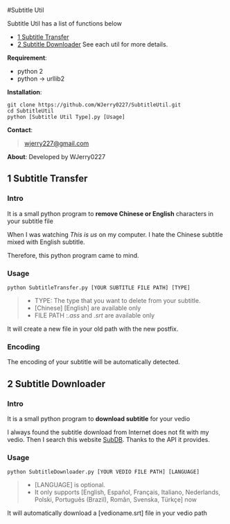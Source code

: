 #Subtitle Util

Subtitle Util has a list of functions below
 - [1 Subtitle Transfer](https://github.com/WJerry0227/SubtitleUtil#1-subtitle-transfer)
 - [2 Subtitle Downloader](https://github.com/WJerry0227/SubtitleUtil#2-subtitle-downloader)
See each util for more details.

**Requirement**:
 - python 2
 - python  ->  urllib2

**Installation**:
```
git clone https://github.com/WJerry0227/SubtitleUtil.git
cd SubtitleUtil
python [Subtitle Util Type].py [Usage]
```
**Contact**:
>wjerry227@gmail.com

**About**:
Developed by WJerry0227

## 1 Subtitle Transfer

### Intro
It is a small python program to **remove Chinese or English** characters in your subtitle file

When I was watching *This is us* on my computer. I hate the Chinese subtitle mixed with English subtitle.

Therefore, this python program came to mind.

### Usage

```
python SubtitleTransfer.py [YOUR SUBTITLE FILE PATH] [TYPE]
```
> - TYPE: The type that you want to delete from your subtitle.
> - [Chinese] [English] are available only
> - FILE PATH :*.ass* and *.srt* are available only

It will create a new file in your old path with the new postfix.

### Encoding

The encoding of your subtitle will be automatically detected.



## 2 Subtitle Downloader

### Intro
It is a small python program to **download subtitle** for your vedio

I always found the subtitle download from Internet does not fit with my vedio. Then I search this website [SubDB](http://thesubdb.com/). Thanks to the API it provides.

### Usage
```
python SubtitleDownloader.py [YOUR VEDIO FILE PATH] [LANGUAGE]
```
> - [LANGUAGE] is optional.
> - It only supports [English, Español, Français, Italiano, Nederlands, Polski, Português (Brazil), Român, Svenska, Türkçe] now

It will automatically download a [vedioname.srt] file in your vedio path


